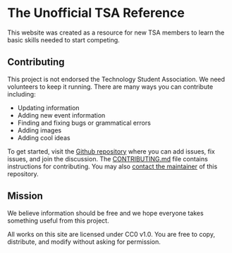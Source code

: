 # The Unofficial TSA Reference

This website was created as a resource for new TSA members to learn the basic skills needed to start competing.

## Contributing

This project is not endorsed the Technology Student Association. We need volunteers to keep it running. There are many ways you can contribute including:

- Updating information
- Adding new event information
- Finding and fixing bugs or grammatical errors
- Adding images
- Adding cool ideas

To get started, visit the [Github repository](https://github.com/j-nac/TSA-Reference) where you can add issues, fix issues, and join the discussion. The [CONTRIBUTING.md](https://github.com/j-nac/TSA-Reference/blob/main/CONTRIBUTING.md) file contains instructions for contributing. You may also [contact the maintainer](mailto:jnac8080@gmail.com) of this repository.

## Mission

We believe information should be free and we hope everyone takes something useful from this project.

All works on this site are licensed under CC0 v1.0. You are free to copy, distribute, and modify without asking for permission.
